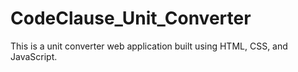 # CodeClause_Unit_Converter
This is a unit converter web application built using HTML, CSS, and JavaScript.
